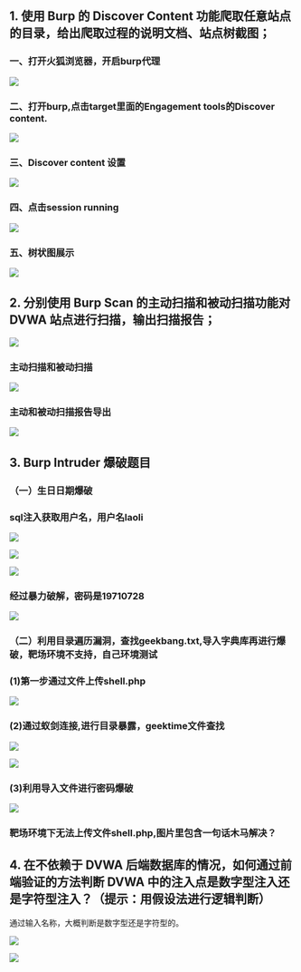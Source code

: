 ## 1. 使用 Burp 的 Discover Content 功能爬取任意站点的目录，给出爬取过程的说明文档、站点树截图；

### 一、打开火狐浏览器，开启burp代理

![](C:\Users\user\AppData\Roaming\marktext\images\2023-09-12-15-44-06-1694504622484_访问.jpg)

### 二、打开burp,点击target里面的Engagement tools的Discover content.

![](C:\Users\user\AppData\Roaming\marktext\images\2023-09-12-15-44-28-1694504622451_打开Discover%20content.jpg)

### 三、Discover content 设置

![](C:\Users\user\AppData\Roaming\marktext\images\2023-09-12-15-30-25-5542f66815b5b15df46c3c61be0aa78b.png)

### 四、点击session running

![](C:\Users\user\AppData\Roaming\marktext\images\2023-09-12-15-31-16-20acf3584ba15af8bc70ebb912100c4e.png)

### 五、树状图展示

![](C:\Users\user\AppData\Roaming\marktext\images\2023-09-12-15-31-49-e01a65afb2bb047bbf96c93bfcaa21ea.png)

## 2. 分别使用 Burp Scan 的主动扫描和被动扫描功能对 DVWA 站点进行扫描，输出扫描报告；

![](C:\Users\user\AppData\Roaming\marktext\images\2023-09-12-15-32-52-bc46b883ffa9980c8ebd83a3373fc38b.png)

### 主动扫描和被动扫描

![](C:\Users\user\AppData\Roaming\marktext\images\2023-09-12-15-44-46-1694504622467_扫描.jpg)

### 主动和被动扫描报告导出

![](C:\Users\user\AppData\Roaming\marktext\images\2023-09-12-15-34-03-51ce85ba65c3b29bb86f1c16277eaebc.png)

## 3. Burp Intruder 爆破题目

### （一）生日日期爆破

### sql注入获取用户名，用户名laoli

![](C:\Users\user\AppData\Roaming\marktext\images\2023-09-14-13-03-06-1694665867488_CB9D5AB8-4E92-42d5-A927-3952C3268830.png)

![](C:\Users\user\AppData\Roaming\marktext\images\2023-09-13-08-13-26-1694563991498_Intruder.jpg)

![](C:\Users\user\AppData\Roaming\marktext\images\2023-09-14-13-09-12-image.png)

### 经过暴力破解，密码是19710728

![](C:\Users\user\AppData\Roaming\marktext\images\2023-09-14-13-08-20-image.png)

### （二）利用目录遍历漏洞，查找geekbang.txt,导入字典库再进行爆破，靶场环境不支持，自己环境测试

### (1)第一步通过文件上传shell.php

![](C:\Users\user\AppData\Roaming\marktext\images\2023-09-13-09-35-30-1694568079684_A00486E9-7382-4ced-873D-80E8ADFF7E21.png)

### (2)通过蚁剑连接,进行目录暴露，geektime文件查找

![](C:\Users\user\AppData\Roaming\marktext\images\2023-09-13-09-36-16-1694568787825_00252056-1063-4490-B31D-7C8E47A1EAAC.png)

![](C:\Users\user\AppData\Roaming\marktext\images\2023-09-13-09-36-36-1694568856200_B556F48E-CBFA-4748-9BBE-CC9ABC8E836F.png)

### (3)利用导入文件进行密码爆破

![](C:\Users\user\AppData\Roaming\marktext\images\2023-09-13-09-49-18-1694569753424_EDF692AE-B0EA-4f34-9E99-098EBBFE4371.png)



### 靶场环境下无法上传文件shell.php,图片里包含一句话木马解决？

## 4. 在不依赖于 DVWA 后端数据库的情况，如何通过前端验证的方法判断 DVWA 中的注入点是数字型注入还是字符型注入？（提示：用假设法进行逻辑判断）

通过输入名称，大概判断是数字型还是字符型的。

![](C:\Users\user\AppData\Roaming\marktext\images\2023-09-12-16-52-12-image.png)

![](C:\Users\user\AppData\Roaming\marktext\images\2023-09-12-16-37-24-1694507792635_46926257-A5C9-451e-8C6C-FB0BEB9211C5.png)
